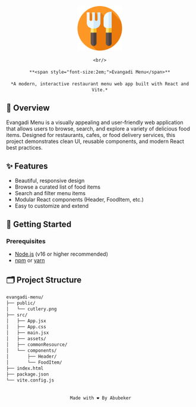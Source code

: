 <div align="center">
    <img src="public/cutlery.png" alt="Evangadi Menu Logo" width="120"/>

    <br/>

    **<span style="font-size:2em;">Evangadi Menu</span>**

    *A modern, interactive restaurant menu web app built with React and Vite.*
</div>


## 🌟 Overview
Evangadi Menu is a visually appealing and user-friendly web application that allows users to browse, search, and explore a variety of delicious food items. Designed for restaurants, cafes, or food delivery services, this project demonstrates clean UI, reusable components, and modern React best practices.


## ✨ Features
- Beautiful, responsive design
- Browse a curated list of food items
- Search and filter menu items
- Modular React components (Header, FoodItem, etc.)
- Easy to customize and extend


## 🚀 Getting Started

### Prerequisites
- [Node.js](https://nodejs.org/) (v16 or higher recommended)
- [npm](https://www.npmjs.com/) or [yarn](https://yarnpkg.com/)


## 🗂️ Project Structure
```
evangadi-menu/
├── public/
│   └── cutlery.png
├── src/
│   ├── App.jsx
│   ├── App.css
│   ├── main.jsx
│   ├── assets/
│   ├── commonResource/
│   └── components/
│       ├── Header/
│       └── FoodItem/
├── index.html
├── package.json
└── vite.config.js


	                    Made with ❤️ By Abubeker     